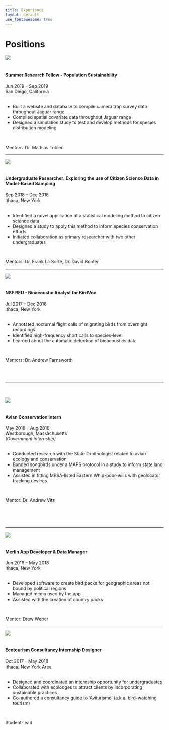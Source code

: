 ```yaml
---
title: Experience
layout: default
use_fontawesome: true
---
```



<!-- Research -->
<h1 class="section-title">Positions</h1>


<div class="row content-row">
<div class="col-12 col-sm-4 image-wrapper">
    <a href = "https://institute.sandiegozoo.org/population-sustainability" target="_blank">
            <img src="{{ site.baseurl }}/images/collabs/SDZ.png">
        </a>
</div>
<div class="col-12 col-sm-8">
    <br>
    <h4>Summer Research Fellow - Population Sustainability</h4>
    <h8>
        <div>Jun 2019 – Sep 2019</div>
        <div>San Diego, California</div>
    </h8>
    <br>
    <ul>
        <li>Built a website and database to compile camera trap survey data throughout Jaguar range</li>
        <li>Compiled spatial covariate data throughout Jaguar range</li>
        <li>Designed a simulation study to test and develop methods for species distribution modeling</li>
    </ul>
    <br>
    <p><span class="bold">Mentors:</span> Dr. Mathias Tobler</p>
</div>
</div>
<hr>


<div class="row content-row">
<div class="col-12 col-sm-4 image-wrapper">
    <a href = "https://www.birds.cornell.edu/home/" target="_blank">
            <img src="{{ site.baseurl }}/images/collabs/CLO.png">
        </a>
</div>
<div class="col-12 col-sm-8">
    <br>
    <h4>Undergraduate Researcher: Exploring the use of Citizen Science Data in Model-Based Sampling</h4>
    <h8>
        <div>Sep 2018 – Dec 2018</div>
        <div>Ithaca, New York</div>
    </h8>
    <br>
    <ul>
        <li>Identified a novel application of a statistical modeling method to citizen science data</li>
        <li>Designed a study to apply this method to inform species conservation efforts</li>
        <li>Initiated collaboration as primary researcher with two other undergraduates</li>
    </ul>
    <br>
    <p><span class="bold">Mentors:</span> Dr. Frank La Sorte, Dr. David Bonter</p>
</div>
</div>
<hr>

<div class="row content-row">
<div class="col-12 col-sm-4 image-wrapper">
    <a href = "https://wp.nyu.edu/birdvox/" target="_blank">
            <img src="{{ site.baseurl }}/images/collabs/BirdVox.png">
        </a>
</div>
<div class="col-12 col-sm-8">
    <br>
    <h4>NSF REU - Bioacoustic Analyst for BirdVox</h4>
    <h8>
        <div>Jul 2017 – Dec 2018</div>
        <div>Ithaca, New York</div>
    </h8>
    <br>
    <ul>
        <li>Annotated nocturnal flight calls of migrating birds from overnight recordings </li>
        <li>Identified high-frequency short calls to species-level </li>
        <li>Learned about the automatic detection of bioacoustics data</li>
    </ul>
    <br>
    <p><span class="bold">Mentors:</span> Dr. Andrew Farnsworth</p>
</div>
</div>
<br>
<br>
<hr>


<div class="row content-row">
<div class="col-12 col-sm-4 image-wrapper">
    <br>
    <br>
    <a href = "https://www.mass.gov/orgs/division-of-fisheries-and-wildlife" target="_blank">
            <img src="{{ site.baseurl }}/images/collabs/MassWildlife.png">
        </a>
</div>
<div class="col-12 col-sm-8">
    <br>
    <h4>Avian Conservation Intern</h4>
    <h8>
        <div>May 2018 – Aug 2018</div>
        <div>Westborough, Massachusetts</div>
        <div><i>(Government internship)</i></div>
    </h8>
    <br>
    <ul>
        <li>Conducted research with the State Ornithologist related to avian ecology and conservation </li>
        <li>Banded songbirds under a MAPS protocol in a study to inform state land management </li>
        <li>Assisted in fitting MESA-listed Eastern Whip-poor-wills with geolocator tracking devices</li>
    </ul>
    <br>
    <p><span class="bold">Mentor:</span> Dr. Andrew Vitz</p>
</div>
</div>
<br>
<br>
<br>
<hr>


<div class="row content-row">
<div class="col-12 col-sm-4 image-wrapper">
    <a href = "https://www.birds.cornell.edu/home/" target="_blank">
            <img src="{{ site.baseurl }}/images/collabs/CLO.png">
        </a>
</div>
<div class="col-12 col-sm-8">
    <br>
    <h4>Merlin App Developer & Data Manager</h4>
    <h8>
        <div>Jun 2016 – May 2018</div>
        <div>Ithaca, New York</div>
    </h8>
    <br>
    <ul>
        <li>Developed software to create bird packs for geographic areas not bound by political regions</li>
        <li>Managed media used by the app</li>
        <li>Assisted with the creation of country packs</li>
    </ul>
    <br>
    <p><span class="bold">Mentor:</span> Drew Weber </p>
</div>
</div>
<hr>


<div class="row content-row">
<div class="col-12 col-sm-4 image-wrapper">
    <a href = "https://dnr.cals.cornell.edu/" target="_blank">
            <img src="{{ site.baseurl }}/images/collabs/Cornell.png">
        </a>
</div>
<div class="col-12 col-sm-8">
    <br>
    <h4>Ecotourism Consultancy Internship Designer</h4>
    <h8>
        <div>Oct 2017 – May 2018</div>
        <div>Ithaca, New York Area</div>
    </h8>
    <br>
    <ul>
        <li>Designed and coordinated an internship opportunity for undergraduates </li>
        <li>Collaborated with ecolodges to attract clients by incorporating sustainable practices </li>
        <li>Co-authored a consultancy guide to ‘Aviturismo’ (a.k.a. bird-watching tourism) </li>
    </ul>
    <br>
    <p><span class="bold">Student-lead</span></p>
</div>
</div>
